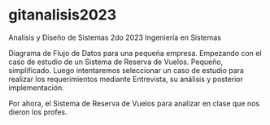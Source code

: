 # gitanalisis2023
Analisis y Diseño de Sistemas 2do 2023 Ingeniería en Sistemas

Diagrama de Flujo de Datos para una pequeña empresa. Empezando con el caso de estudio de un Sistema de Reserva de Vuelos. Pequeño, simplificado.
Luego intentaremos seleccionar un caso de estudio para realizar los requerimientos mediante Entrevista, su análisis y posterior implementación.

Por ahora, el Sistema de Reserva de Vuelos para analizar en clase que nos dieron los profes.
